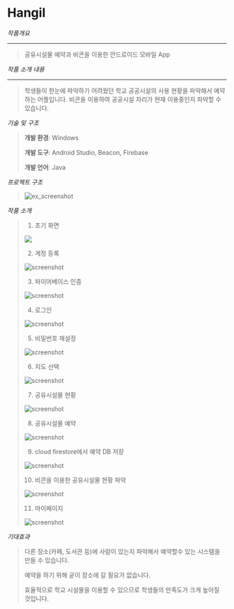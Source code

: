 # Hangil



*작품개요*

---

> 공유시설물 예약과 비콘을 이용한 안드로이드 모바일 App



*작품 소개 내용*

---

> 학생들이 한눈에 파악하기 어려웠던 학교 공공시설의 사용 현황을 파악해서 예약하는 어플입니다. 비콘을 이용하여 공공시설 자리가 현재 이용중인지 파악할 수 있습니다.



*기술 및 구조*

>**개발 환경**: Windows
>
>**개발 도구**: Android Studio, Beacon, Firebase
>
>**개발 언어**: Java



*프로젝트 구조*

>  ![ex_screenshot](./img/project.png)



*작품 소개*

>1. 초기 화면
>
>![](./img/1.png)
>
>
>
>2.  계정 등록
>
>![screenshot](./img/2.png)
>
>
>
>3. 파이어베이스 인증
>
>![screenshot](./img/Authentication.JPG)
>
>
>
>4. 로그인 
>
>![screenshot](./img/3.png)
>
>
>
>5. 비밀번호 재설정
>
>![screenshot](./img/4.png)
>
>
>
>6. 지도 선택
>
>![screenshot](./img/5.png)
>
>
>
>7. 공유시설물 현황
>
>![screenshot](./img/7.png)
>
>
>
>8. 공유시설물 예약
>
>![screenshot](./img/8.png)
>
>
>
>9. cloud firestore에서 예약 DB 저장
>
>![screenshot](./img/cloudfirestore.JPG)
>
>
>
>10. 비콘을 이용한 공유시설물 현황 파악
>
>![screenshot](./img/bc.JPG)
>
>
>
>11. 마이페이지
>
>![screenshot](./img/6.png)
>
>



*기대효과*

>  다른 장소(카페, 도서관 등)에 사람이 있는지 파악해서 예약할수 있는 시스템을 만들 수 있습니다.
>
>  예약을 하기 위해 굳이 장소에 갈 필요가 없습니다.
>
>  효율적으로 학교 시설물을 이용할 수 있으므로 학생들의 만족도가 크게 높아질 것입니다.
